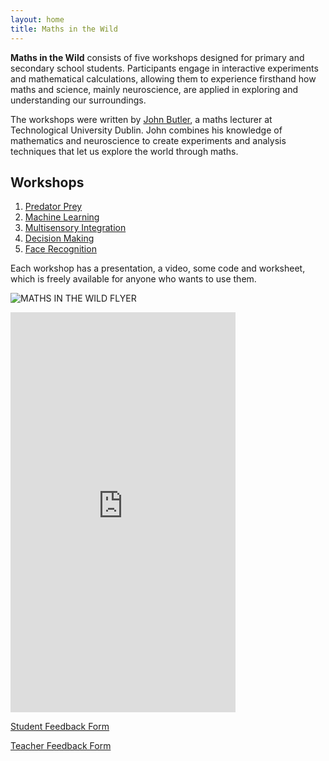 ```yaml
---
layout: home
title: Maths in the Wild
---
```



**Maths in the Wild** consists of five workshops designed for primary and secondary school students. Participants engage in interactive experiments and mathematical calculations, allowing them to experience firsthand how maths and science, mainly neuroscience, are applied in exploring and understanding our surroundings.

The workshops were written by 
[John Butler](https://johnsbutler.netlify.app), 
a maths lecturer at Technological
University Dublin. John combines his knowledge
of mathematics and neuroscience to create
experiments and analysis techniques that
let us explore the world through maths.

## Workshops
1. [Predator Prey](01_Predator_Prey/index.md)
2. [Machine Learning](02_NeuroAI/index.md)
3. [Multisensory Integration](03_Multisensory/index.md)
4. [Decision Making](04_DecisionMaking/index.md)
5. [Face Recognition](05_EigenFace/index.md)

Each workshop has a presentation, a video, some code and worksheet, which is freely available for anyone who wants to use them.

![MATHS IN THE WILD FLYER](https://github.com/user-attachments/assets/dbf14801-501d-457f-8ff9-7df77a99db15)




<iframe width="360" height="640" 
        src="https://www.youtube.com/embed/najLpsySkio?si=r9WmtoV5vOf9tv6u"
        title="YouTube video player" 
        frameborder="0" 
        allow="accelerometer; autoplay; clipboard-write; encrypted-media; gyroscope; picture-in-picture" 
        allowfullscreen>
</iframe>

[Student Feedback Form](https://forms.office.com/Pages/ResponsePage.aspx?id=yxdjdkjpX06M7Nq8ji_V2q-wIvl2CEdBnFykVKs9cpNUMFBNWFY4R1hDUjU2SjRNU0xKR1o2Q0RYTi4u)


[Teacher Feedback Form](https://forms.cloud.microsoft/Pages/ResponsePage.aspx?id=yxdjdkjpX06M7Nq8ji_V2q-wIvl2CEdBnFykVKs9cpNUOTVMWE0zVUhJVTVPUEpGTUQyVDdXNEs3Vi4u)
